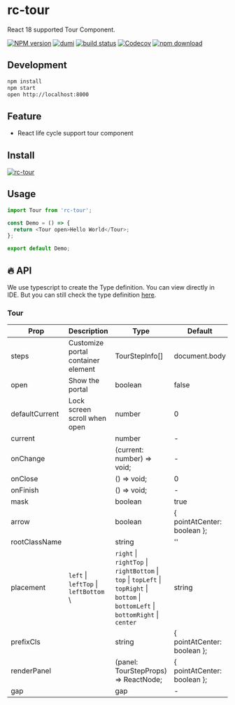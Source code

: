 # rc-tour

React 18 supported Tour Component.

[![NPM version][npm-image]][npm-url] [![dumi](https://img.shields.io/badge/docs%20by-dumi-blue?style=flat-square)](https://github.com/umijs/dumi) [![build status][github-actions-image]][github-actions-url] [![Codecov][codecov-image]][codecov-url] [![npm download][download-image]][download-url]

[npm-image]: http://img.shields.io/npm/v/rc-tour.svg?style=flat-square
[npm-url]: http://npmjs.org/package/rc-tour
[github-actions-image]: https://github.com/react-component/tour/workflows/CI/badge.svg
[github-actions-url]: https://github.com/react-component/tour/actions
[codecov-image]: https://img.shields.io/codecov/c/github/react-component/tour/master.svg?style=flat-square
[codecov-url]: https://codecov.io/gh/react-component/tour/branch/master
[download-image]: https://img.shields.io/npm/dm/rc-tour.svg?style=flat-square
[download-url]: https://npmjs.org/package/rc-tour

## Development

```bash
npm install
npm start
open http://localhost:8000
```

## Feature

- React life cycle support tour component

## Install

[![rc-tour](https://nodei.co/npm/rc-tour.png)](https://npmjs.org/package/rc-tour)

## Usage

```js | pure
import Tour from 'rc-tour';

const Demo = () => {
  return <Tour open>Hello World</Tour>;
};

export default Demo;
```

## 🔥 API

We use typescript to create the Type definition. You can view directly in IDE. But you can still check the type definition [here](https://github.com/react-component/tour/blob/master/src/interface.ts).

### Tour

| Prop     | Description                       | Type                       | Default                     |
|----------|-----------------------------------|----------------------------|-----------------------------|
| steps    | Customize portal container element | TourStepInfo[]             | document.body               |
| open     | Show the portal                   | boolean                    | false                       |
| defaultCurrent | Lock screen scroll when open      | number                     | 0                           |
| current |                                   | number                     | -                           |
| onChange |                                   | (current: number) => void; | -                           |
| onClose |                                   | () => void;                | 0                           |
| onFinish |                                   | () => void;                | -                           |
| mask |                                   | boolean                    | true                        |
| arrow |                                   | boolean                    | { pointAtCenter: boolean }; | true          |
| rootClassName |                                   | string                     | ''                          |
| placement | `left` \|  `leftTop` \| `leftBottom` \              | `right` \| `rightTop` \| `rightBottom` \| `top`  \| `topLeft` \| `topRight` \| `bottom`  \| `bottomLeft` \| `bottomRight`  \| `center`   | string      | ''                          |
| prefixCls |                                   | string                    | { pointAtCenter: boolean }; | true          |
| renderPanel |                                   | (panel: TourStepProps) => ReactNode;                   | { pointAtCenter: boolean }; | true          |
| gap |                                   | gap                 | -                           | true          |